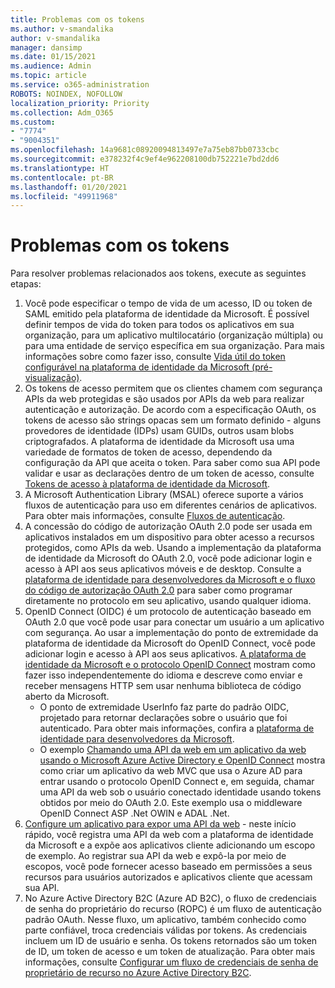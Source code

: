 ```yaml
---
title: Problemas com os tokens
ms.author: v-smandalika
author: v-smandalika
manager: dansimp
ms.date: 01/15/2021
ms.audience: Admin
ms.topic: article
ms.service: o365-administration
ROBOTS: NOINDEX, NOFOLLOW
localization_priority: Priority
ms.collection: Adm_O365
ms.custom:
- "7774"
- "9004351"
ms.openlocfilehash: 14a9681c08920094813497e7a75eb87bb0733cbc
ms.sourcegitcommit: e378232f4c9ef4e962208100db752221e7bd2dd6
ms.translationtype: HT
ms.contentlocale: pt-BR
ms.lasthandoff: 01/20/2021
ms.locfileid: "49911968"
---
```

# <a name="issues-with-tokens"></a>Problemas com os tokens

Para resolver problemas relacionados aos tokens, execute as seguintes etapas:

1. Você pode especificar o tempo de vida de um acesso, ID ou token de SAML emitido pela plataforma de identidade da Microsoft. É possível definir tempos de vida do token para todos os aplicativos em sua organização, para um aplicativo multilocatário (organização múltipla) ou para uma entidade de serviço específica em sua organização. Para mais informações sobre como fazer isso, consulte [Vida útil do token configurável na plataforma de identidade da Microsoft (pré-visualização)](https://docs.microsoft.com/azure/active-directory/develop/active-directory-configurable-token-lifetimes).
2. Os tokens de acesso permitem que os clientes chamem com segurança APIs da web protegidas e são usados por APIs da web para realizar autenticação e autorização. De acordo com a especificação OAuth, os tokens de acesso são strings opacas sem um formato definido - alguns provedores de identidade (IDPs) usam GUIDs, outros usam blobs criptografados. A plataforma de identidade da Microsoft usa uma variedade de formatos de token de acesso, dependendo da configuração da API que aceita o token. Para saber como sua API pode validar e usar as declarações dentro de um token de acesso, consulte [Tokens de acesso à plataforma de identidade da Microsoft](https://docs.microsoft.com/azure/active-directory/develop/userinfo#calling-the-userinfo-endpoint).
3. A Microsoft Authentication Library (MSAL) oferece suporte a vários fluxos de autenticação para uso em diferentes cenários de aplicativos. Para obter mais informações, consulte [Fluxos de autenticação](https://docs.microsoft.com/azure/active-directory/develop/msal-authentication-flows#how-each-flow-emits-tokens-and-codes).
4. A concessão do código de autorização OAuth 2.0 pode ser usada em aplicativos instalados em um dispositivo para obter acesso a recursos protegidos, como APIs da web. Usando a implementação da plataforma de identidade da Microsoft do OAuth 2.0, você pode adicionar login e acesso à API aos seus aplicativos móveis e de desktop. Consulte a [plataforma de identidade para desenvolvedores da Microsoft e o fluxo do código de autorização OAuth 2.0](https://docs.microsoft.com/azure/active-directory/develop/v2-oauth2-auth-code-flow#refresh-the-access-token) para saber como programar diretamente no protocolo em seu aplicativo, usando qualquer idioma.
5. OpenID Connect (OIDC) é um protocolo de autenticação baseado em OAuth 2.0 que você pode usar para conectar um usuário a um aplicativo com segurança. Ao usar a implementação do ponto de extremidade da plataforma de identidade da Microsoft do OpenID Connect, você pode adicionar login e acesso à API aos seus aplicativos. [A plataforma de identidade da Microsoft e o protocolo OpenID Connect](https://docs.microsoft.com/azure/active-directory/develop/v2-protocols-oidc#send-the-sign-in-request) mostram como fazer isso independentemente do idioma e descreve como enviar e receber mensagens HTTP sem usar nenhuma biblioteca de código aberto da Microsoft.
    - O ponto de extremidade UserInfo faz parte do padrão OIDC, projetado para retornar declarações sobre o usuário que foi autenticado. Para obter mais informações, confira a [plataforma de identidade para desenvolvedores da Microsoft](https://docs.microsoft.com/azure/active-directory/develop/userinfo#consider-use-an-id-token-instead).
    - O exemplo [Chamando uma API da web em um aplicativo da web usando o Microsoft Azure Active Directory e OpenID Connect](https://docs.microsoft.com/samples/azure-samples/active-directory-dotnet-webapp-webapi-openidconnect/active-directory-dotnet-webapp-webapi-openidconnect/) mostra como criar um aplicativo da web MVC que usa o Azure AD para entrar usando o protocolo OpenID Connect e, em seguida, chamar uma API da web sob o usuário conectado identidade usando tokens obtidos por meio do OAuth 2.0. Este exemplo usa o middleware OpenID Connect ASP .Net OWIN e ADAL .Net.
6. [Configure um aplicativo para expor uma API da web](https://docs.microsoft.com/azure/active-directory/develop/quickstart-configure-app-expose-web-apis) - neste início rápido, você registra uma API da web com a plataforma de identidade da Microsoft e a expõe aos aplicativos cliente adicionando um escopo de exemplo. Ao registrar sua API da web e expô-la por meio de escopos, você pode fornecer acesso baseado em permissões a seus recursos para usuários autorizados e aplicativos cliente que acessam sua API.
7. No Azure Active Directory B2C (Azure AD B2C), o fluxo de credenciais de senha do proprietário do recurso (ROPC) é um fluxo de autenticação padrão OAuth. Nesse fluxo, um aplicativo, também conhecido como parte confiável, troca credenciais válidas por tokens. As credenciais incluem um ID de usuário e senha. Os tokens retornados são um token de ID, um token de acesso e um token de atualização. Para obter mais informações, consulte [Configurar um fluxo de credenciais de senha de proprietário de recurso no Azure Active Directory B2C](https://docs.microsoft.com/azure/active-directory-b2c/add-ropc-policy?tabs=app-reg-ga&pivots=b2c-user-flow). 


